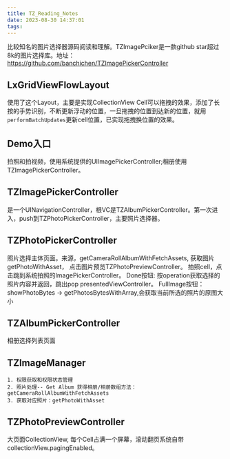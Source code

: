 ```yaml
---
title: TZ_Reading_Notes
date: 2023-08-30 14:37:01
tags:
---
```


  比较知名的图片选择器源码阅读和理解。TZImagePciker是一款github star超过8k的图片选择库。地址：https://github.com/banchichen/TZImagePickerController


  ## LxGridViewFlowLayout

  使用了这个Layout，主要是实现CollectionView Cell可以拖拽的效果，添加了长按的手势识别，不断更新浮动的位置，一旦拖拽的位置到达新的位置，就用`performBatchUpdates`更新cell位置，已实现拖拽换位置的效果。

  ## Demo入口

  拍照和拍视频，使用系统提供的UIImagePickerController;相册使用TZImagePickerController。

  ## TZImagePickerController

  是一个UINavigationController，根VC是TZAlbumPickerController。第一次进入，push到TZPhotoPickerController，主要照片选择器。

 ## TZPhotoPickerController

  照片选择主体页面。来源，getCameraRollAlbumWithFetchAssets, 获取图片getPhotoWithAsset， 点击图片预览TZPhotoPreviewController。
  拍照cell，点击跳到系统拍照的ImagePickerController。
  Done按钮: 按operation获取选择的照片内容并返回，跳出pop presentedViewController。
  FullImage按钮：showPhotoBytes -> getPhotosBytesWithArray,会获取当前所选的照片的原图大小

  ## TZAlbumPickerController

  相册选择列表页面

 ## TZImageManager

    1. 权限获取和权限状态管理
    2. 照片处理-- Get Album 获得相册/相册数组方法： getCameraRollAlbumWithFetchAssets
    3. 获取对应照片：getPhotoWithAsset

 ## TZPhotoPreviewController

   大页面CollectionView, 每个Cell占满一个屏幕，滚动翻页系统自带collectionView.pagingEnabled。
